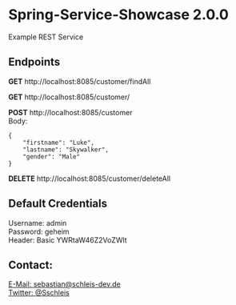 # Spring-Service-Showcase 2.0.0

Example REST Service

## Endpoints

**GET** http://localhost:8085/customer/findAll

**GET** http://localhost:8085/customer/<ID>

**POST** http://localhost:8085/customer <br/>
Body:
```
{
    "firstname": "Luke",
    "lastname": "Skywalker",
    "gender": "Male"
}
```

**DELETE** http://localhost:8085/customer/deleteAll

## Default Credentials

Username: admin <br/>
Password: geheim <br/>
Header: Basic YWRtaW46Z2VoZWlt

## Contact:
[E-Mail: sebastian@schleis-dev.de](mailto:sebastian@schleis-dev.de)<br/>
[Twitter: @Sschleis](https://twitter.com/Sschleis)<br/>
